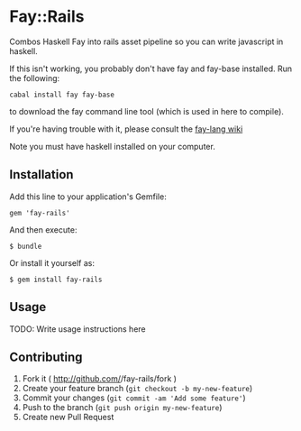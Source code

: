 # Fay::Rails

Combos Haskell Fay into rails asset pipeline so you can write javascript in haskell.

If this isn't working, you probably don't have fay and fay-base installed. Run the following:

```shell
cabal install fay fay-base
```

to download the fay command line tool (which is used in here to compile).

If you're having trouble with it, please consult the [fay-lang wiki](https://github.com/faylang/fay/wiki)

Note you must have haskell installed on your computer.

## Installation

Add this line to your application's Gemfile:

    gem 'fay-rails'

And then execute:

    $ bundle

Or install it yourself as:

    $ gem install fay-rails

## Usage

TODO: Write usage instructions here

## Contributing

1. Fork it ( http://github.com/<my-github-username>/fay-rails/fork )
2. Create your feature branch (`git checkout -b my-new-feature`)
3. Commit your changes (`git commit -am 'Add some feature'`)
4. Push to the branch (`git push origin my-new-feature`)
5. Create new Pull Request
